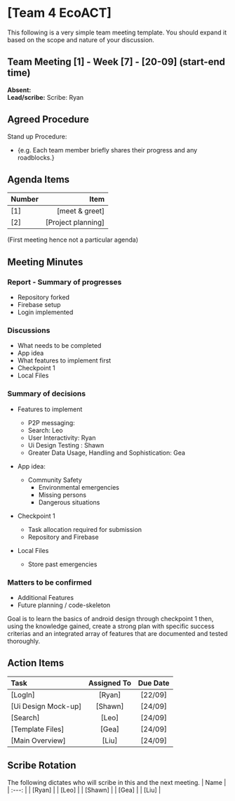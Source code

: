 # [Team 4 EcoACT]
This following is a very simple team meeting template. You should expand it based on the scope and nature of your discussion.

## Team Meeting [1] - Week [7] - [20-09] (start-end time)
**Absent:**
<br>
**Lead/scribe:** Scribe: Ryan

## Agreed Procedure
Stand up Procedure: 
- {e.g. Each team member briefly shares their progress and any roadblocks.}


## Agenda Items
| Number   |        Item |
|:---------|------------:|
| [1] | [meet & greet] |
| [2] | [Project planning] |

(First meeting hence not a particular agenda)

## Meeting Minutes

### Report - Summary of progresses
- Repository forked
- Firebase setup
- Login implemented

### Discussions
- What needs to be completed
- App idea
- What features to implement first
- Checkpoint 1
- Local Files


### Summary of decisions
- Features to implement
    - P2P messaging: 
    - Search: Leo
    - User Interactivity: Ryan
    - Ui Design Testing : Shawn
    - Greater Data Usage, Handling and Sophistication: Gea

- App idea:
    - Community Safety
        - Environmental emergencies
        - Missing persons
        - Dangerous situations

- Checkpoint 1 
    - Task allocation required for submission
    - Repository and Firebase

- Local Files
    - Store past emergencies

### Matters to be confirmed
- Additional Features
- Future planning / code-skeleton

Goal is to learn the basics of android design through checkpoint 1 then, using the knowledge gained, create a strong plan with 
specific success criterias and an integrated array of features that are documented and tested thoroughly. 


## Action Items
| Task                                   | Assigned To |  Due Date  |
|:---------------------------------------|:-----------:|:----------:|
| [LogIn]                               |  [Ryan]   | [22/09] |
| [Ui Design Mock-up]                       |  [Shawn]   | [24/09] |
| [Search]                               |  [Leo]   | [24/09] |
| [Template Files]                               |  [Gea]   | [24/09] |
| [Main Overview]                         | [Liu] | [24/09]

## Scribe Rotation
The following dictates who will scribe in this and the next meeting.
| Name |
| :---: |
| [Ryan] |
| [Leo] |
| [Shawn] |
| [Gea] |
| [Liu] |
